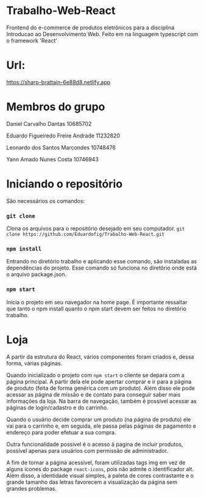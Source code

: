 # Trabalho-Web-React
Frontend do e-commerce de produtos eletrônicos para a disciplina Introducao ao Desenvolvimento Web.
Feito em na linguagem typescript com o framework 'React'

# Url:
https://sharp-brattain-6e88d8.netlify.app
# Membros do grupo

Daniel Carvalho Dantas 10685702

Eduardo Figueiredo Freire Andrade 11232820

Leonardo dos Santos Marcondes 10748476

Yann Amado Nunes Costa 10746943

# Iniciando o repositório
São necessários os comandos:

### `git clone`
Clona os arquivos para o repositório desejado em seu computador.
`git clone https://github.com/Eduardofig/Trabalho-Web-React.git`

### `npm install`
Entrando no diretório trabalho e aplicando esse comando, são instaladas as dependências do projeto.
Esse comando só funciona no diretório onde está o arquivo package.json.

### `npm start`
Inicia o projeto em seu navegador na home page. É importante ressaltar que tanto o npm install quanto o npm start devem ser feitos no diretório trabalho.

# Loja
A partir da estrutura do React, vários componentes foram criados e, dessa forma, várias páginas.

Quando inicializado o projeto com `npm start` o cliente se depara com a página principal. A partir dela ele pode apertar comprar e
ir para a página de produto (feita de forma genérica com um produto). Além disso ele pode acessar as página de missão e de contato
para conseguir saber mais informações da loja. Na barra de navegação, também é possível acessar as páginas de login/cadastro e do carrinho.

Quando o usuário decide comprar um produto (na página de produto) ele vai para o carrinho e, em seguida, ele passa pelas páginas de pagamento e endereço
para poder efetuar a sua compra.

Outra funcionalidade possível é o acesso à pagina de incluir produtos, possível apenas para usuários com permissão de administrador.

A fim de tornar a página acessível, foram utilizadas tags img em vez de alguns ícones do package `react-icons`, pois não admite o identificador alt. Além disso,
a identidade visual simples, a paleta de cores contrastante e o grande tamanho das letras favorecem a visualização da página sem grandes problemas.
